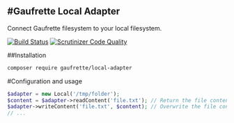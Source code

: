 #Gaufrette Local Adapter
------------------------

Connect Gaufrette filesystem to your local filesystem.

[![Build Status](https://travis-ci.org/Gaufrette/local-adapter.svg?branch=master)](https://travis-ci.org/Gaufrette/local-adapter)
[![Scrutinizer Code Quality](https://scrutinizer-ci.com/g/Gaufrette/local-adapter/badges/quality-score.png?b=master)](https://scrutinizer-ci.com/g/Gaufrette/local-adapter/?branch=master)

##Installation

```bash
composer require gaufrette/local-adapter
```

#Configuration and usage

```php
$adapter = new Local('/tmp/folder');
$content = $adapter->readContent('file.txt'); // Return the file content
$adapter->writeContent('file.txt', $content); // Overwrite the file content
// ...
```
